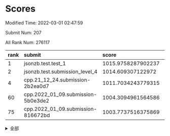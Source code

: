# Scores

Modified Time: 2022-03-01 02:47:59

Submit Num: 207

All Rank Num: 276117

| rank |               submit               |       score        |       sigma        | pk_num |
| :--- | :--------------------------------- | :----------------- | :----------------- | :----- |
| 1    | jsonzb.test.test_1                 | 1015.9758287902237 | 0.8758504828735648 | 5330   |
| 2    | jsonzb.test.submission_level_4     | 1014.609307122972  | 0.823106459289985  | 5333   |
| 4    | cpp.21_12_24.submission-2b2ea0d7   | 1011.7034243779315 | 0.7672405948809398 | 5334   |
| 60   | cpp.2022_01_09.submission-5b0e3de2 | 1004.3094961564586 | 0.7173896487003137 | 5336   |
| 75   | cpp.2022_01_09.submission-816672bd | 1003.7737516375869 | 0.7138464069537316 | 5339   |


<details>
<summary>全部</summary>

| rank |                 submit                 |       score        |       sigma        | pk_num |
| :--- | :------------------------------------- | :----------------- | :----------------- | :----- |
| 1    | jsonzb.test.test_1                     | 1015.9758287902237 | 0.8758504828735648 | 5330   |
| 2    | jsonzb.test.submission_level_4         | 1014.609307122972  | 0.823106459289985  | 5333   |
| 3    | gobigger.level_3.submission_level_3_29 | 1011.8526423679433 | 0.7807431260905071 | 5333   |
| 4    | cpp.21_12_24.submission-2b2ea0d7       | 1011.7034243779315 | 0.7672405948809398 | 5334   |
| 5    | gobigger.level_3.submission_level_3_3  | 1011.5968971231234 | 0.7712317073644536 | 5327   |
| 6    | gobigger.level_3.submission_level_3_25 | 1011.5612901731895 | 0.7660336520577607 | 5335   |
| 7    | gobigger.level_3.submission_level_3_19 | 1011.2899124698823 | 0.7781493695466442 | 5338   |
| 8    | gobigger.level_3.submission_level_3_33 | 1011.1526173186583 | 0.7809760942538905 | 5338   |
| 9    | gobigger.level_3.submission_level_3_23 | 1011.1047506513332 | 0.78158684411559   | 5329   |
| 10   | gobigger.level_3.submission_level_3_36 | 1011.0192112947474 | 0.7705392259045565 | 5334   |
| 11   | gobigger.level_3.submission_level_3_34 | 1010.9506978758934 | 0.7754360402366958 | 5334   |
| 12   | gobigger.level_3.submission_level_3_2  | 1010.8052023116878 | 0.7588299704519043 | 5336   |
| 13   | gobigger.level_3.submission_level_3_44 | 1010.7875837014363 | 0.7684118677528751 | 5335   |
| 14   | gobigger.level_3.submission_level_3_18 | 1010.6641704176423 | 0.7834908393857813 | 5336   |
| 15   | gobigger.level_3.submission_level_3_24 | 1010.5998794293924 | 0.7835792795730447 | 5338   |
| 16   | gobigger.level_3.submission_level_3_48 | 1010.5987883087356 | 0.772092438313519  | 5332   |
| 17   | gobigger.level_3.submission_level_3_47 | 1010.5899755962342 | 0.7519784764837816 | 5331   |
| 18   | gobigger.level_3.submission_level_3_10 | 1010.5858411389548 | 0.7326218452767426 | 5334   |
| 19   | gobigger.level_3.submission_level_3_1  | 1010.5534974422887 | 0.7737705642938291 | 5339   |
| 20   | gobigger.level_3.submission_level_3_13 | 1010.5367980216977 | 0.7576207053619063 | 5340   |
| 21   | gobigger.level_3.submission_level_3_42 | 1010.4363328986358 | 0.7756127730170772 | 5334   |
| 22   | gobigger.level_3.submission_level_3_28 | 1010.3255132714621 | 0.7628907698089459 | 5335   |
| 23   | gobigger.level_3.submission_level_3_15 | 1010.3069964787703 | 0.7651697943826584 | 5332   |
| 24   | gobigger.level_3.submission_level_3_40 | 1010.2892859821254 | 0.7608502973564906 | 5330   |
| 25   | gobigger.level_3.submission_level_3_43 | 1010.2804359568031 | 0.7809913433331135 | 5334   |
| 26   | gobigger.level_3.submission_level_3_38 | 1010.1537863408528 | 0.7733306506444513 | 5339   |
| 27   | gobigger.level_3.submission_level_3_0  | 1010.1304841838822 | 0.7675136750263992 | 5333   |
| 28   | gobigger.level_3.submission_level_3_5  | 1010.093395372797  | 0.7736853600292829 | 5335   |
| 29   | gobigger.level_3.submission_level_3_27 | 1010.0179029104925 | 0.7553023807181531 | 5341   |
| 30   | gobigger.level_3.submission_level_3_6  | 1010.0137940289535 | 0.7451788106361997 | 5338   |
| 31   | gobigger.level_3.submission_level_3_45 | 1009.9816487092492 | 0.7568295249471887 | 5330   |
| 32   | gobigger.level_3.submission_level_3_37 | 1009.9648425557131 | 0.7676830179062663 | 5335   |
| 33   | gobigger.level_3.submission_level_3_20 | 1009.9559540207285 | 0.7670098840098484 | 5335   |
| 34   | gobigger.level_3.submission_level_3_49 | 1009.9534679803726 | 0.7571281452690751 | 5338   |
| 35   | gobigger.level_3.submission_level_3_39 | 1009.8768835002146 | 0.7728759662772225 | 5336   |
| 36   | gobigger.level_3.submission_level_3_22 | 1009.8671527856042 | 0.772583491342906  | 5335   |
| 37   | gobigger.level_3.submission_level_3_35 | 1009.8619959712806 | 0.7552961860411459 | 5334   |
| 38   | gobigger.level_3.submission_level_3_4  | 1009.7860715765391 | 0.7753368926713081 | 5338   |
| 39   | gobigger.level_3.submission_level_3_11 | 1009.693771301156  | 0.7618009704244918 | 5330   |
| 40   | gobigger.level_3.submission_level_3_17 | 1009.6838033987116 | 0.7591867138555269 | 5336   |
| 41   | gobigger.level_3.submission_level_3_30 | 1009.6363439442757 | 0.7678479793069898 | 5336   |
| 42   | gobigger.level_3.submission_level_3_8  | 1009.6189634494691 | 0.7648796222654363 | 5336   |
| 43   | gobigger.level_3.submission_level_3_12 | 1009.6057221459419 | 0.7564325218200841 | 5335   |
| 44   | gobigger.level_3.submission_level_3_14 | 1009.5648066903411 | 0.7411550696804938 | 5337   |
| 45   | gobigger.level_3.submission_level_3_16 | 1009.5210644395006 | 0.7422404005584825 | 5338   |
| 46   | gobigger.level_3.submission_level_3_41 | 1009.4844737776683 | 0.7493542050814458 | 5339   |
| 47   | gobigger.level_3.submission_level_3_26 | 1009.3553789834427 | 0.7526119234620132 | 5334   |
| 48   | gobigger.level_3.submission_level_3_46 | 1009.1693341741069 | 0.7403685557716536 | 5336   |
| 49   | gobigger.level_3.submission_level_3_31 | 1009.0094735471212 | 0.7341139228490484 | 5329   |
| 50   | gobigger.level_3.submission_level_3_21 | 1008.9140100784618 | 0.756826229168071  | 5334   |
| 51   | gobigger.level_3.submission_level_3_7  | 1008.8984733432101 | 0.7426599566996911 | 5342   |
| 52   | gobigger.level_3.submission_level_3_9  | 1008.767037431489  | 0.749124060341731  | 5339   |
| 53   | gobigger.level_3.submission_level_3_32 | 1008.7023713093772 | 0.7894619946092011 | 5339   |
| 54   | gobigger.level_1.submission_level_1_38 | 1004.7790562021838 | 0.7106885261988005 | 5337   |
| 55   | gobigger.level_1.submission_level_1_36 | 1004.6530053681442 | 0.7258641909773922 | 5331   |
| 56   | gobigger.level_1.submission_level_1_31 | 1004.6423733280621 | 0.7237667346406885 | 5340   |
| 57   | gobigger.level_1.submission_level_1_25 | 1004.5850406493461 | 0.719151475942484  | 5338   |
| 58   | gobigger.level_1.submission_level_1_49 | 1004.5820533993649 | 0.7219447018521784 | 5336   |
| 59   | gobigger.level_1.submission_level_1_26 | 1004.3846435917525 | 0.7115343649696257 | 5339   |
| 60   | cpp.2022_01_09.submission-5b0e3de2     | 1004.3094961564586 | 0.7173896487003137 | 5336   |
| 61   | gobigger.level_1.submission_level_1_33 | 1004.304416383593  | 0.7252274967754125 | 5339   |
| 62   | gobigger.level_1.submission_level_1_7  | 1004.2558199500747 | 0.7114943544174455 | 5334   |
| 63   | gobigger.level_1.submission_level_1_41 | 1004.1850161965767 | 0.716857183632223  | 5340   |
| 64   | gobigger.level_1.submission_level_1_32 | 1004.1767783772169 | 0.7220592789649103 | 5336   |
| 65   | gobigger.level_1.submission_level_1_47 | 1004.1427255529978 | 0.704270937654283  | 5337   |
| 66   | gobigger.level_1.submission_level_1_0  | 1004.115640858402  | 0.722202669775759  | 5331   |
| 67   | gobigger.level_1.submission_level_1_13 | 1004.0545050162244 | 0.7097261983500699 | 5339   |
| 68   | gobigger.level_1.submission_level_1_17 | 1004.0083205468062 | 0.7324942820051469 | 5339   |
| 69   | gobigger.level_1.submission_level_1_11 | 1004.006808002474  | 0.7182782122521075 | 5333   |
| 70   | gobigger.level_1.submission_level_1_23 | 1003.9337012628548 | 0.7229262609501509 | 5341   |
| 71   | gobigger.level_1.submission_level_1_19 | 1003.849738986107  | 0.7129301556900856 | 5332   |
| 72   | gobigger.level_1.submission_level_1_35 | 1003.8433738752898 | 0.7157220493165445 | 5336   |
| 73   | gobigger.level_1.submission_level_1_43 | 1003.7816456971326 | 0.7071919731370864 | 5337   |
| 74   | gobigger.level_1.submission_level_1_4  | 1003.7749227667482 | 0.723883440551375  | 5336   |
| 75   | cpp.2022_01_09.submission-816672bd     | 1003.7737516375869 | 0.7138464069537316 | 5339   |
| 76   | gobigger.level_1.submission_level_1_1  | 1003.7615284189595 | 0.7160750075456637 | 5336   |
| 77   | gobigger.level_1.submission_level_1_18 | 1003.742410803389  | 0.715125020176376  | 5336   |
| 78   | gobigger.level_1.submission_level_1_8  | 1003.6840655530876 | 0.7220437255981169 | 5338   |
| 79   | gobigger.level_1.submission_level_1_21 | 1003.6778276193619 | 0.7087019166035085 | 5338   |
| 80   | gobigger.level_1.submission_level_1_48 | 1003.5963387717437 | 0.7169883142129752 | 5334   |
| 81   | gobigger.level_1.submission_level_1_24 | 1003.5280704150008 | 0.707127381549635  | 5339   |
| 82   | gobigger.level_1.submission_level_1_29 | 1003.4914489293916 | 0.7204900263757646 | 5341   |
| 83   | gobigger.level_1.submission_level_1_30 | 1003.487096299463  | 0.7148263475341797 | 5339   |
| 84   | gobigger.level_1.submission_level_1_2  | 1003.3791838158477 | 0.7081638450543152 | 5330   |
| 85   | gobigger.level_1.submission_level_1_6  | 1003.350590558677  | 0.7236366033832012 | 5335   |
| 86   | gobigger.level_1.submission_level_1_14 | 1003.3258550000097 | 0.712285401850345  | 5341   |
| 87   | gobigger.level_1.submission_level_1_39 | 1003.2891717848217 | 0.7211543616665707 | 5338   |
| 88   | gobigger.level_1.submission_level_1_37 | 1003.2587329775882 | 0.7343626882427258 | 5339   |
| 89   | gobigger.level_1.submission_level_1_5  | 1003.2222230810477 | 0.7133107925092332 | 5335   |
| 90   | gobigger.level_1.submission_level_1_12 | 1003.2133057750403 | 0.7116556727046547 | 5340   |
| 91   | gobigger.level_1.submission_level_1_3  | 1003.2057400835156 | 0.7081016682669428 | 5339   |
| 92   | gobigger.level_1.submission_level_1_46 | 1002.8573540089272 | 0.7174775764448389 | 5338   |
| 93   | gobigger.level_1.submission_level_1_28 | 1002.7577231983289 | 0.717280970722844  | 5335   |
| 94   | gobigger.level_1.submission_level_1_27 | 1002.741353860513  | 0.7172200260149645 | 5334   |
| 95   | gobigger.level_1.submission_level_1_9  | 1002.7331001180443 | 0.7161052671823931 | 5337   |
| 96   | gobigger.level_1.submission_level_1_10 | 1002.6529650084656 | 0.7226585326212254 | 5329   |
| 97   | gobigger.level_1.submission_level_1_20 | 1002.5992636731489 | 0.7072697918468961 | 5331   |
| 98   | gobigger.level_1.submission_level_1_45 | 1002.5793883630711 | 0.7135205016976818 | 5334   |
| 99   | gobigger.level_1.submission_level_1_34 | 1002.5117886930292 | 0.7190614648817336 | 5331   |
| 100  | gobigger.level_1.submission_level_1_22 | 1002.4487147044545 | 0.7153957053474573 | 5335   |
| 101  | gobigger.level_1.submission_level_1_16 | 1002.0226225414679 | 0.7246309873489212 | 5334   |
| 102  | gobigger.level_1.submission_level_1_44 | 1001.67273839411   | 0.7156080844747932 | 5334   |
| 103  | gobigger.level_1.submission_level_1_42 | 1001.1859792886843 | 0.7092509866587907 | 5340   |
| 104  | gobigger.level_1.submission_level_1_40 | 1001.0644222524601 | 0.709277123636827  | 5338   |
| 105  | gobigger.level_1.submission_level_1_15 | 1000.9194151003968 | 0.7169662298170475 | 5326   |
| 106  | gobigger.random.submission_random_16   | 997.6689199828137  | 0.7110462656530038 | 5335   |
| 107  | gobigger.random.submission_random_40   | 997.1585166557487  | 0.709825505687925  | 5334   |
| 108  | gobigger.random.submission_random_12   | 997.0980436928899  | 0.7104714748437578 | 5334   |
| 109  | gobigger.random.submission_random_0    | 996.995038399316   | 0.7153014937502707 | 5338   |
| 110  | gobigger.random.submission_random_20   | 996.9122621067868  | 0.7263943716064278 | 5337   |
| 111  | gobigger.random.submission_random_43   | 996.8916403734451  | 0.7044751624531839 | 5337   |
| 112  | gobigger.random.submission_random_45   | 996.8217079963484  | 0.7163649842762587 | 5338   |
| 113  | gobigger.random.submission_random_19   | 996.7790968935756  | 0.7315475367091422 | 5339   |
| 114  | gobigger.random.submission_random_41   | 996.6982223092779  | 0.7025959845441155 | 5336   |
| 115  | gobigger.random.submission_random_24   | 996.6646502227206  | 0.7000112292868553 | 5334   |
| 116  | gobigger.random.submission_random_49   | 996.6645782999458  | 0.7010413411025971 | 5340   |
| 117  | gobigger.random.submission_random_36   | 996.6526019261784  | 0.7111174056978421 | 5341   |
| 118  | gobigger.random.submission_random_22   | 996.6211350777356  | 0.7063537905569824 | 5335   |
| 119  | gobigger.random.submission_random_48   | 996.5777868746217  | 0.7057027891692144 | 5334   |
| 120  | gobigger.random.submission_random_18   | 996.513786599479   | 0.7114103233337666 | 5336   |
| 121  | gobigger.random.submission_random_4    | 996.4440739659515  | 0.7315663646176643 | 5331   |
| 122  | gobigger.random.submission_random_28   | 996.3727282998731  | 0.706080787155382  | 5335   |
| 123  | gobigger.random.submission_random_42   | 996.344763720881   | 0.722625387745187  | 5338   |
| 124  | gobigger.random.submission_random_35   | 996.285778370937   | 0.7196914090712049 | 5336   |
| 125  | gobigger.random.submission_random_31   | 996.2040447990884  | 0.7177844730353162 | 5335   |
| 126  | gobigger.random.submission_random_37   | 996.200043842768   | 0.7144300462416455 | 5328   |
| 127  | gobigger.random.submission_random_1    | 996.0939956050867  | 0.7102422099707102 | 5333   |
| 128  | gobigger.random.submission_random_2    | 996.0008748353592  | 0.7147147868680622 | 5336   |
| 129  | gobigger.random.submission_random_30   | 995.991518436429   | 0.7138988570309285 | 5335   |
| 130  | gobigger.random.submission_random_10   | 995.9724586806556  | 0.7094855926421342 | 5336   |
| 131  | gobigger.random.submission_random_34   | 995.968632058235   | 0.7118372709790776 | 5330   |
| 132  | gobigger.random.submission_random_11   | 995.8856467366967  | 0.70264728655363   | 5335   |
| 133  | gobigger.random.submission_random_25   | 995.8702653191567  | 0.7169631766783129 | 5339   |
| 134  | gobigger.random.submission_random_21   | 995.8049114982699  | 0.7169156821620157 | 5338   |
| 135  | gobigger.random.submission_random_33   | 995.6104397310573  | 0.7277002886177298 | 5333   |
| 136  | gobigger.random.submission_random_27   | 995.5981799127924  | 0.7132772681905812 | 5337   |
| 137  | gobigger.random.submission_random_47   | 995.5413655395541  | 0.7078843105053533 | 5334   |
| 138  | gobigger.random.submission_random_5    | 995.5227187216649  | 0.7102141175883805 | 5334   |
| 139  | gobigger.random.submission_random_3    | 995.4822711806981  | 0.7191256143671335 | 5335   |
| 140  | gobigger.random.submission_random_9    | 995.4727671849618  | 0.7149533897065956 | 5339   |
| 141  | gobigger.random.submission_random_46   | 995.4644004602417  | 0.7092636564850808 | 5340   |
| 142  | gobigger.random.submission_random_38   | 995.4615357633738  | 0.720656717824472  | 5329   |
| 143  | gobigger.random.submission_random_29   | 995.4578828600432  | 0.7197295818758677 | 5334   |
| 144  | gobigger.random.submission_random_6    | 995.4518030277261  | 0.7163266816443765 | 5337   |
| 145  | gobigger.random.submission_random_32   | 995.4108013825345  | 0.7207738213351996 | 5333   |
| 146  | gobigger.random.submission_random_39   | 995.4015983806701  | 0.7347012059857538 | 5340   |
| 147  | gobigger.random.submission_random_44   | 995.3226789356363  | 0.7256008584151532 | 5337   |
| 148  | gobigger.random.submission_random_14   | 995.3059656811416  | 0.7122405587614998 | 5334   |
| 149  | gobigger.random.submission_random_8    | 995.2759516272954  | 0.7146133361820947 | 5338   |
| 150  | gobigger.random.submission_random_15   | 995.2285724520497  | 0.7252664485021957 | 5335   |
| 151  | gobigger.random.submission_random_17   | 994.8892160258098  | 0.7168281815882914 | 5334   |
| 152  | gobigger.random.submission_random_7    | 994.740606071575   | 0.7098360486016334 | 5338   |
| 153  | gobigger.random.submission_random_23   | 994.5613478417854  | 0.7123730539118349 | 5338   |
| 154  | gobigger.level_2.submission_level_2_2  | 994.3837703282536  | 0.7293728239820755 | 5340   |
| 155  | gobigger.random.submission_random_26   | 994.120983208897   | 0.7258660406272472 | 5334   |
| 156  | gobigger.level_2.submission_level_2_37 | 994.0482797480768  | 0.7147056565609515 | 5339   |
| 157  | gobigger.level_2.submission_level_2_27 | 993.8821850096095  | 0.73116901397719   | 5336   |
| 158  | gobigger.random.submission_random_13   | 993.8718863385723  | 0.7320530366329838 | 5339   |
| 159  | gobigger.level_2.submission_level_2_18 | 993.8067265082741  | 0.735800782376639  | 5337   |
| 160  | gobigger.level_2.submission_level_2_22 | 993.5088962489173  | 0.7461213801592642 | 5338   |
| 161  | gobigger.level_2.submission_level_2_21 | 993.4806091889859  | 0.7385416991876608 | 5331   |
| 162  | gobigger.level_2.submission_level_2_38 | 993.4325909788902  | 0.7427102903485815 | 5332   |
| 163  | gobigger.level_2.submission_level_2_25 | 993.1842238524206  | 0.7359979920217632 | 5332   |
| 164  | gobigger.level_2.submission_level_2_15 | 993.0230112060498  | 0.7353025530881137 | 5332   |
| 165  | gobigger.level_2.submission_level_2_35 | 992.7583591514605  | 0.7422551082378049 | 5338   |
| 166  | gobigger.level_2.submission_level_2_5  | 992.747798982627   | 0.7402149559140085 | 5336   |
| 167  | gobigger.level_2.submission_level_2_6  | 992.6425431473839  | 0.7498677592552635 | 5332   |
| 168  | gobigger.level_2.submission_level_2_46 | 992.6135031248604  | 0.7673131437332599 | 5336   |
| 169  | gobigger.level_2.submission_level_2_3  | 992.5694401312539  | 0.7319289948739143 | 5330   |
| 170  | gobigger.level_2.submission_level_2_43 | 992.4541958000694  | 0.7416042416112733 | 5336   |
| 171  | gobigger.level_2.submission_level_2_4  | 992.3815148030399  | 0.7353912028175423 | 5335   |
| 172  | gobigger.level_2.submission_level_2_16 | 992.2703287681177  | 0.7381738823163976 | 5334   |
| 173  | gobigger.level_2.submission_level_2_49 | 992.266268883072   | 0.7399411202270333 | 5331   |
| 174  | gobigger.level_2.submission_level_2_20 | 992.1413790226832  | 0.741091303899272  | 5331   |
| 175  | gobigger.level_2.submission_level_2_48 | 992.0389119696922  | 0.7559044712228943 | 5338   |
| 176  | gobigger.level_2.submission_level_2_7  | 991.9703745178771  | 0.7493121346752615 | 5335   |
| 177  | gobigger.level_2.submission_level_2_34 | 991.8170575078353  | 0.7473613955980168 | 5335   |
| 178  | gobigger.level_2.submission_level_2_40 | 991.7845065871592  | 0.7545805014808319 | 5333   |
| 179  | gobigger.level_2.submission_level_2_30 | 991.760710510738   | 0.7425627923108495 | 5333   |
| 180  | gobigger.level_2.submission_level_2_42 | 991.7183267969795  | 0.7746378829416898 | 5339   |
| 181  | gobigger.level_2.submission_level_2_41 | 991.7047144919136  | 0.7413742435704663 | 5335   |
| 182  | gobigger.level_2.submission_level_2_39 | 991.660607104819   | 0.7616332973843224 | 5332   |
| 183  | gobigger.level_2.submission_level_2_28 | 991.6597035835505  | 0.7557750199666255 | 5334   |
| 184  | gobigger.level_2.submission_level_2_0  | 991.6396031173479  | 0.7686998546665309 | 5341   |
| 185  | gobigger.level_2.submission_level_2_10 | 991.5013683250733  | 0.743297944374897  | 5335   |
| 186  | gobigger.level_2.submission_level_2_12 | 991.4916381241039  | 0.7562403807823006 | 5337   |
| 187  | gobigger.level_2.submission_level_2_44 | 991.448842399085   | 0.7624546157473917 | 5333   |
| 188  | gobigger.level_2.submission_level_2_14 | 991.3788820803459  | 0.7462380857196164 | 5335   |
| 189  | gobigger.level_2.submission_level_2_8  | 991.160320070944   | 0.7612411838003583 | 5337   |
| 190  | gobigger.level_2.submission_level_2_32 | 991.1441180767143  | 0.7497940417429683 | 5337   |
| 191  | gobigger.level_2.submission_level_2_47 | 991.0333898707632  | 0.7457728383289964 | 5337   |
| 192  | gobigger.level_2.submission_level_2_23 | 991.0210862544798  | 0.7425604614397587 | 5330   |
| 193  | gobigger.level_2.submission_level_2_33 | 990.960154394407   | 0.7532019457700934 | 5340   |
| 194  | gobigger.level_2.submission_level_2_1  | 990.7429384514953  | 0.7657875390703431 | 5338   |
| 195  | gobigger.level_2.submission_level_2_31 | 990.7250370319917  | 0.7648590399902185 | 5340   |
| 196  | gobigger.level_2.submission_level_2_36 | 990.7019616927419  | 0.7721123386531988 | 5336   |
| 197  | gobigger.level_2.submission_level_2_26 | 990.6534123284371  | 0.7652513640553978 | 5341   |
| 198  | gobigger.level_2.submission_level_2_29 | 990.5512960871675  | 0.798853404632963  | 5335   |
| 199  | gobigger.level_2.submission_level_2_11 | 990.5400249172452  | 0.7608055730769346 | 5342   |
| 200  | gobigger.level_2.submission_level_2_24 | 990.0480843458155  | 0.7687188016097232 | 5338   |
| 201  | gobigger.level_2.submission_level_2_19 | 989.9578061555484  | 0.7609870765867659 | 5342   |
| 202  | gobigger.level_2.submission_level_2_45 | 989.833453521492   | 0.7803344482509073 | 5337   |
| 203  | gobigger.level_2.submission_level_2_17 | 989.68352998282    | 0.7571311179640408 | 5333   |
| 204  | gobigger.level_2.submission_level_2_13 | 989.6777464399254  | 0.7857066753449273 | 5335   |
| 205  | gobigger.level_2.submission_level_2_9  | 989.5310356971391  | 0.7865169541115004 | 5335   |
| 206  | gobigger.none.submission_none_0        | 976.5881842536743  | 1.3855735309474708 | 5331   |
| 207  | gobigger.none.submission_none_1        | 975.4237817926224  | 1.4806553527399244 | 5333   |

</details>